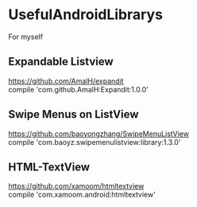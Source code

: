 # UsefulAndroidLibrarys
For myself 

## Expandable Listview
https://github.com/AmalH/expandit \
compile 'com.github.AmalH:Expandit:1.0.0' 

## Swipe Menus on ListView
https://github.com/baoyongzhang/SwipeMenuListView \
compile 'com.baoyz.swipemenulistview:library:1.3.0' 

## HTML-TextView
https://github.com/xamoom/htmltextview \
compile 'com.xamoom.android:htmltextview'
